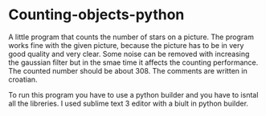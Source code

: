 # Counting-objects-python

A little program that counts the number of stars on a picture. The program works fine with the given picture, because the picture has to be in very good quality and very clear. Some noise can be removed with increasing the gaussian filter but in the smae time it affects the counting performance. The counted number should be about 308. The comments are written in croatian.

To run this program you have to use a python builder and you have to isntal all the libreries. I used sublime text 3 editor with a biult in python builder.

